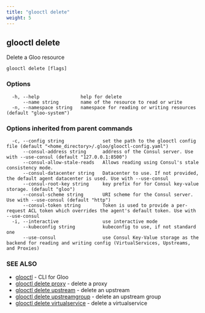 ```yaml
---
title: "glooctl delete"
weight: 5
---
```

## glooctl delete

Delete a Gloo resource

```
glooctl delete [flags]
```

### Options

```
  -h, --help               help for delete
      --name string        name of the resource to read or write
  -n, --namespace string   namespace for reading or writing resources (default "gloo-system")
```

### Options inherited from parent commands

```
  -c, --config string              set the path to the glooctl config file (default "<home_directory>/.gloo/glooctl-config.yaml")
      --consul-address string      address of the Consul server. Use with --use-consul (default "127.0.0.1:8500")
      --consul-allow-stale-reads   Allows reading using Consul's stale consistency mode.
      --consul-datacenter string   Datacenter to use. If not provided, the default agent datacenter is used. Use with --use-consul
      --consul-root-key string     key prefix for for Consul key-value storage. (default "gloo")
      --consul-scheme string       URI scheme for the Consul server. Use with --use-consul (default "http")
      --consul-token string        Token is used to provide a per-request ACL token which overrides the agent's default token. Use with --use-consul
  -i, --interactive                use interactive mode
      --kubeconfig string          kubeconfig to use, if not standard one
      --use-consul                 use Consul Key-Value storage as the backend for reading and writing config (VirtualServices, Upstreams, and Proxies)
```

### SEE ALSO

* [glooctl](../glooctl)	 - CLI for Gloo
* [glooctl delete proxy](../glooctl_delete_proxy)	 - delete a proxy
* [glooctl delete upstream](../glooctl_delete_upstream)	 - delete an upstream
* [glooctl delete upstreamgroup](../glooctl_delete_upstreamgroup)	 - delete an upstream group
* [glooctl delete virtualservice](../glooctl_delete_virtualservice)	 - delete a virtualservice

